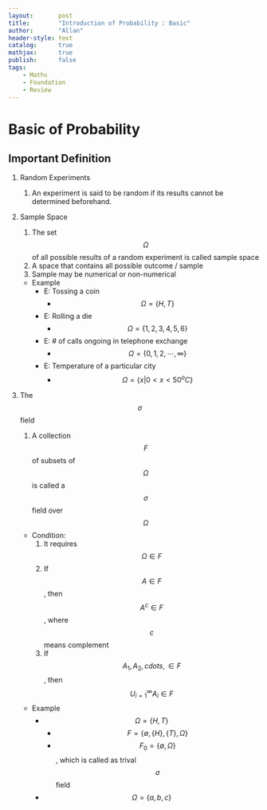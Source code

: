 ```yaml
---
layout:       post
title:        "Introduction of Probability : Basic"
author:       "Allan"
header-style: text
catalog:      true
mathjax:      true
publish:      false
tags:
    - Maths
    - Foundation
    - Review
---
```


# Basic of Probability 

## Important Definition 

1. Random Experiments
   1. An experiment is said to be random if its results cannot be determined beforehand. 

2. Sample Space
   1. The set $$\Omega$$ of all possible results of a random experiment is called sample space
   2. A space that contains all possible outcome / sample
   3. Sample may be numerical or non-numerical

   - Example
     - E: Tossing a coin
       - $$\Omega = \{H, T\}$$
     - E: Rolling a die
       - $$\Omega = \{1,2,3,4,5,6\}$$
     - E: # of calls ongoing in telephone exchange
       - $$\Omega = \{ 0, 1, 2, \cdots, \infty \}$$
     - E: Temperature of a particular city
       - $$\Omega = \{x \vert 0 < x < 50^o C \}$$

3. The $$\sigma$$ field
   1. A collection $$F$$ of subsets of $$\Omega$$ is called a $$\sigma$$ field over $$\Omega$$
   - Condition:
     1. It requires $$\Omega \in F$$
     2. If $$A \in F$$, then $$A^c \in F$$, where $$c$$ means complement
     3. If $$A_1, A_2 , cdots, \in F$$, then $$U^\infty_{i=1} A_i \in F$$
   - Example
     - $$\Omega = \{H, T \}$$
       - $$F = \{ \emptyset, \{H\}, \{T\}, \Omega\}$$
       - $$F_0 = \{\emptyset, \Omega\}$$, which is called as trival $$\sigma$$ field
     - $$\Omega = \{a, b, c\}$$